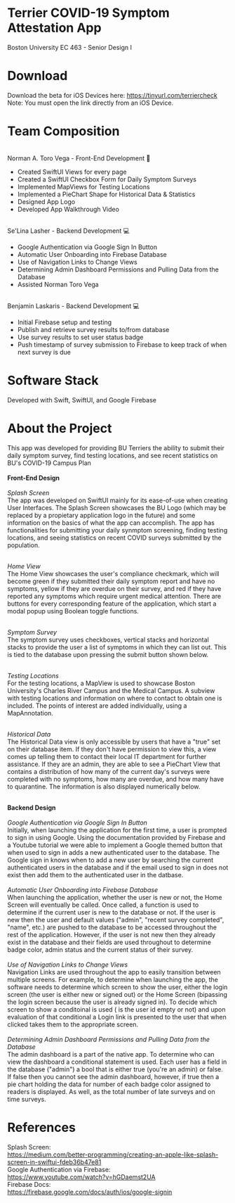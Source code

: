 # Terrier COVID-19 Symptom Attestation App
Boston University EC 463 - Senior Design I

# Download
Download the beta for iOS Devices here: https://tinyurl.com/terriercheck
Note: You must open the link directly from an iOS Device.

# Team Composition
<br/>Norman A. Toro Vega - Front-End Development 🎨 <br/>
- Created SwiftUI Views for every page
- Created a SwiftUI Checkbox Form for Daily Symptom Surveys
- Implemented MapViews for Testing Locations
- Implemented a PieChart Shape for Historical Data & Statistics
- Designed App Logo
- Developed App Walkthrough Video

<br/>Se'Lina Lasher - Backend Development 💻 <br/>
- Google Authentication via Google Sign In Button <br/>
- Automatic User Onboarding into Firebase Database <br/>
- Use of Navigation Links to Change Views<br/>
- Determining Admin Dashboard Permissions and Pulling Data from the Database<br/>
- Assisted Norman Toro Vega

<br/>Benjamin Laskaris - Backend Development 💻 <br/>
- Initial Firebase setup and testing <br/>
- Publish and retrieve survey results to/from database <br/>
- Use survey results to set user status badge <br/>
- Push timestamp of survey submission to Firebase to keep track of when next survey is due <br/>

# Software Stack
Developed with Swift, SwiftUI, and Google Firebase

# About the Project
This app was developed for providing BU Terriers the ability to submit their daily symptom survey, find testing locations, and see recent statistics on BU's COVID-19 Campus Plan <br/>
<br/>__**Front-End Design**__ <br/>
<br/>_Splash Screen_<br/>
The app was developed on SwiftUI mainly for its ease-of-use when creating User Interfaces. The Splash Screen showcases the BU Logo (which may be replaced by a propietary application logo in the future) and some information on the basics of what the app can accomplish. The app has functionalities for submitting your daily synmptom screening, finding testing locations, and seeing statistics on recent COVID surveys submitted by the population.

<br/>_Home View_<br/>
The Home View showcases the user's compliance checkmark, which will become green if they submitted their daily symptom report and have no symptoms, yellow if they are overdue on their survey, and red if they have reported any symptoms which require urgent medical attention. There are buttons for every corresponding feature of the application, which start a modal popup using Boolean toggle functions.

<br/>_Symptom Survey_<br/>
The symptom survey uses checkboxes, vertical stacks and horizontal stacks to provide the user a list of symptoms in which they can list out. This is tied to the database upon pressing the submit button shown below.

<br/>_Testing Locations_<br/>
For the testing locations, a MapView is used to showcase Boston University's Charles River Campus and the Medical Campus. A subview with testing locations and information on where to contact to obtain one is included. The points of interest are added individually, using a MapAnnotation.

<br/>_Historical Data_<br/>
The Historical Data view is only accessible by users that have a "true" set on their database item. If they don't have permission to view this, a view comes up telling them to contact their local IT department for further assistance. If they are an admin, they are able to see a PieChart View that contains a distribution of how many of the current day's surveys were completed with no symptoms, how many are overdue, and how many have to quarantine. The information is also displayed numerically below.

<br/>__**Backend Design**__ <br/>
<br/>_Google Authentication via Google Sign In Button_ <br/>
Initially, when launching the application for the first time, a user is prompted to sign in using Google. Using the documentation provided by Firebase and a Youtube tutorial we were able to implement a Google themed button that when used to sign in adds a new authenticated user to the database. The Google sign in knows when to add a new user by searching the current authenticated users in the database and if the email used to sign in does not exist then add them to the authenticated user in the datbase. <br/>
<br/>_Automatic User Onboarding into Firebase Database_<br/>
When launching the application, whether the user is new or not, the Home Screen will eventually be called. Once called, a function is used to determine if the current user is new to the database or not. If the user is new then the user and default values ("admin", "recent survey completed", "name", etc.) are pushed to the database to be accessed throughout the rest of the application. However, if the user is not new then they already exist in the database and their fields are used throughout to determine badge color, admin status and the current status of their survey.<br/>
<br/>_Use of Navigation Links to Change Views_<br/>
Navigation Links are used throughout the app to easily transition between multiple screens. For example, to determine when launching the app, the software needs to determine which screen to show the user, either the login screen (the user is either new or signed out) or the Home Screen (bipassing the login screen because the user is already signed in). To decide which screen to show a conditoinal is used ( is the user id empty or not) and upon evaluation of that conditional a Login link is presented to the user that when clicked takes them to the appropriate screen. <br/>
<br/> _Determining Admin Dashboard Permissions and Pulling Data from the Database_<br/>
The admin dashboard is a part of the native app. To determine who can view the dashboard a conditional statement is used. Each user has a field in the database ("admin") a bool that is either true (you're an admin) or false. If false then you cannot see the admin dashboard, however, if true then a pie chart holding the data for number of each badge color assigned to readers is displayed. As well, as the total number of late surveys and on time surveys. <br/>

# References
Splash Screen: <br/>
https://medium.com/better-programming/creating-an-apple-like-splash-screen-in-swiftui-fdeb36b47e81
<br/>
Google Authentication via Firebase:<br/>
https://www.youtube.com/watch?v=hGDaemst2UA <br/>
Firebase Docs: <br/>
https://firebase.google.com/docs/auth/ios/google-signin
